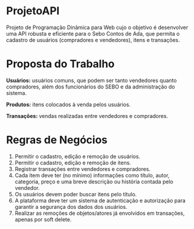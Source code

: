 # ProjetoAPI

Projeto de Programação Dinâmica para Web cujo o objetivo é desenvolver uma API robusta e eficiente para o Sebo Contos de Ada, que permita o cadastro de usuários (compradores e vendedores), itens e transações.

# Proposta do Trabalho

**Usuários:** usuários comuns, que podem ser tanto vendedores quanto compradores, além dos funcionários do SEBO e da administração do sistema.
<br/>

**Produtos:** itens colocados à venda pelos usuários.
<br/>

**Transações:** vendas realizadas entre vendedores e compradores.
<br/>

# Regras de Negócios

1) Permitir o cadastro, edição e remoção de usuários.
2) Permitir o cadastro, edição e remoção de itens.
3) Registrar transações entre vendedores e compradores.
4) Cada item deve ter (no mínimo) informações como título, autor, categoria, preço e uma breve descrição ou história contada pelo vendedor.
5) Os usuários devem poder buscar itens pelo título.
6) A plataforma deve ter um sistema de autenticação e autorização para garantir a segurança dos dados dos usuários.
7) Realizar as remoções de objetos/atores já envolvidos em transações, apenas por soft delete.


